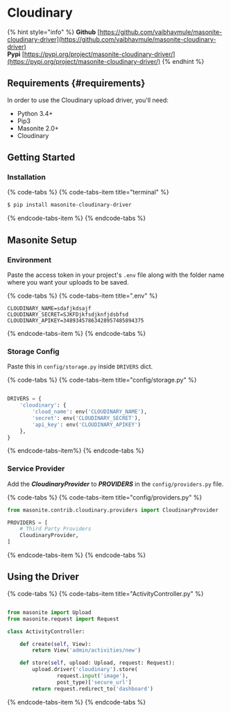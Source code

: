 # Cloudinary

{% hint style="info" %}
**Github** [https://github.com/vaibhavmule/masonite-cloudinary-driver](https://github.com/vaibhavmule/masonite-cloudinary-driver)  
**Pypi** [https://pypi.org/project/masonite-cloudinary-driver/](https://pypi.org/project/masonite-cloudinary-driver/)
{% endhint %}

## Requirements {#requirements}

In order to use the Cloudinary upload driver, you'll need:

* Python 3.4+
* Pip3
* Masonite 2.0+
* Cloudinary

## Getting Started

### Installation

{% code-tabs %}
{% code-tabs-item title="terminal" %}
```bash
$ pip install masonite-cloudinary-driver
```
{% endcode-tabs-item %}
{% endcode-tabs %}

## Masonite Setup

### Environment

Paste the access token in your project's `.env` file along with the folder name where you want your uploads to be saved.

{% code-tabs %}
{% code-tabs-item title=".env" %}
```text
CLOUDINARY_NAME=sdafjkdsajf
CLOUDINARY_SECRET=SJKFDjkfsdjknfjdsbfsd
CLOUDINARY_APIKEY=34893457863428957485894375
```
{% endcode-tabs-item %}
{% endcode-tabs %}

### Storage Config
Paste this in `config/storage.py` inside `DRIVERS` dict.

{% code-tabs %}
{% code-tabs-item title="config/storage.py" %}
```python

DRIVERS = {
    'cloudinary': {
        'cloud_name': env('CLOUDINARY_NAME'),
        'secret': env('CLOUDINARY_SECRET'),
        'api_key': env('CLOUDINARY_APIKEY')
    },
}
```
{% endcode-tabs-item%}
{% endcode-tabs %}

### Service Provider

Add the _**CloudinaryProvider**_ to _**PROVIDERS**_ in the `config/providers.py` file.

{% code-tabs %}
{% code-tabs-item title="config/providers.py" %}
```python
from masonite.contrib.cloudinary.providers import CloudinaryProvider

PROVIDERS = [
    # Third Party Providers
    CloudinaryProvider,
]
```
{% endcode-tabs-item %}
{% endcode-tabs %}

## Using the Driver

{% code-tabs %}
{% code-tabs-item title="ActivityController.py" %}
```python

from masonite import Upload
from masonite.request import Request

class ActivityController:

    def create(self, View):
        return View('admin/activities/new')

    def store(self, upload: Upload, request: Request):
        upload.driver('cloudinary').store(
                request.input('image'),
                post_type)['secure_url']
        return request.redirect_to('dashboard')
```
{% endcode-tabs-item %}
{% endcode-tabs %}

